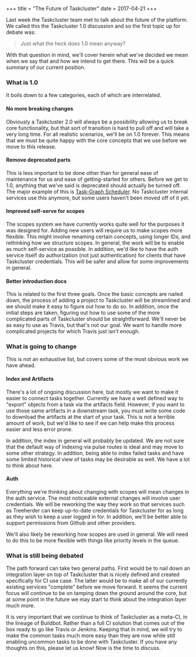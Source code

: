 +++
title = "The Future of Taskcluster"
date = 2017-04-21
+++

Last week the Taskcluster team met to talk about the future of the platform. We called this the Taskcluster 1.0 discussion and so the first topic up for debate was:

<blockquote>
Just what the heck does 1.0 mean anyway?
</blockquote>

With that question in mind, we'll cover herein what we've decided we mean when we say that and how we intend to get there. This will be a quick summary of our current position.

### What is 1.0

It boils down to a few categories, each of which are interrelated.

#### No more breaking changes

Obviously a Taskcluster 2.0 will always be a possibility allowing us to break core functionality, but that sort of transition is hard to pull off and will take a very long time. For all realistic scenarios, we'll be on 1.0 forever. This means that we must be quite happy with the core concepts that we use before we move to this release.

#### Remove deprecated parts

This is less important to be done other than for general ease of maintenance for us and ease of getting-started for others. Before we get to 1.0, anything that we've said is deprecated should actually be turned off. The major example of this is [Task-Graph Scheduler](https://github.com/taskcluster/task-graph-scheduler). No Taskcluster internal services use this anymore, but some users haven't been moved off of it yet.

#### Improved self-serve for scopes

The scopes system we have currently works quite well for the purposes it was designed for. Adding new users will require us to make scopes more flexible. This might involve renaming certain concepts, using longer IDs, and rethinking how we structure scopes. In general, the work will be to enable as much self-service as possible. In addition, we'd like to have the auth service itself do authorization (not just authentication) for clients that have Taskcluster credentials. This will be safer and allow for some improvements in general.

#### Better introduction docs

This is related to the first three goals. Once the basic concepts are nailed down, the process of adding a project to Taskcluster will be streamlined and we should make it easy to figure out how to do so. In addition, once the initial steps are taken, figuring out how to use some of the more complicated parts of Taskcluster should be straightforward. We'll never be as easy to use as Travis, but that's not our goal. We want to handle more complicated projects for which Travis just isn't enough.

### What is going to change

This is not an exhaustive list, but covers some of the most obvious work we have ahead.

#### Index and Artifacts

There's a lot of ongoing discussion here, but mostly we want to make it easier to connect tasks together. Currently we have a well defined way to "export" objects from a task via the artifacts field. However, if you want to use those same artifacts in a downstream task, you must write some code to download the artifacts at the start of your task. This is not a terrible amount of work, but we'd like to see if we can help make this process easier and less error prone.

In addition, the index in general will probably be updated. We are not sure that the default way of indexing via pulse routes is ideal and may move to some other strategy. In addition, being able to index failed tasks and have some limited historical view of tasks may be desirable as well. We have a lot to think about here.


#### Auth

Everything we're thinking about changing with scopes will mean changes in the auth service. The most noticeable external changes will involve user credentials. We will be reworking the way they work so that services such as Treeherder can keep up-to-date credentials for Taskcluster for as long as they wish to keep a user logged in for. In addition, we'll be better able to support permissions from Github and other providers.

We'll also likely be reworking how scopes are used in general. We will need to do this to be more flexible with things like priority levels in the queue.

### What is still being debated

The path forward can take two general paths. First would be to nail down an integration layer on top of Taskcluster that is nicely defined and created specifically for CI use case. The latter would be to make all of our currently existing services "complete" before we move forward. It seems the current focus will continue to be on tamping down the ground around the core, but at some point in the future we may start to think about the integration layer much more.

It is very important that we continue to think of Taskcluster as a meta-CI, in the lineage of Buildbot. Rather than a full CI solution that comes out of the box ready to go like Travis or Jenkins. Keeping that in mind, we will try to make the common tasks much more easy than they are now while still enabling uncommon tasks to be done with Taskcluster. If you have any thoughts on this, please let us know! Now is the time to discuss.
